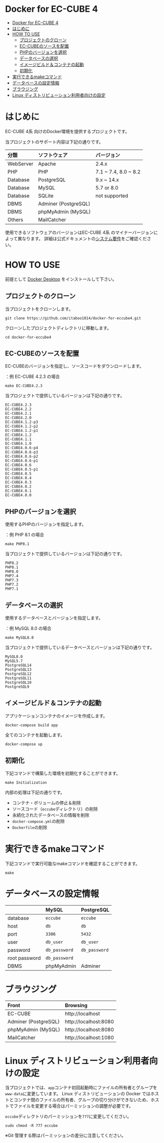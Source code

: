 # Docker for EC-CUBE 4

- [Docker for EC-CUBE 4](#docker-for-ec-cube-4)
- [はじめに](#はじめに)
- [HOW TO USE](#how-to-use)
  - [プロジェクトのクローン](#プロジェクトのクローン)
  - [EC-CUBEのソースを配置](#ec-cubeのソースを配置)
  - [PHPのバージョンを選択](#phpのバージョンを選択)
  - [データベースの選択](#データベースの選択)
  - [イメージビルド＆コンテナの起動](#イメージビルドコンテナの起動)
  - [初期化](#初期化)
- [実行できるmakeコマンド](#実行できるmakeコマンド)
- [データベースの設定情報](#データベースの設定情報)
- [ブラウジング](#ブラウジング)
- [Linux ディストリビューション利用者向けの設定](#linux-ディストリビューション利用者向けの設定)



<a id="introduction"></a>
# はじめに

EC-CUBE 4系 向けのDocker環境を提供するプロジェクトです。

当プロジェクトのサポート内容は下記の通りです。

| 分類       | ソフトウェア           | バージョン                |
|:----------|:---------------------|:------------------------|
| WebServer | Apache               | 2.4.x                   |
| PHP       | PHP                  | 7.1 ~ 7.4, 8.0 ~ 8.2    |
| Database  | PostgreSQL           | 9.x ~ 14.x              |
| Database  | MySQL                | 5.7 or 8.0              |
| Database  | SQLite               | not supported           |
| DBMS      | Adminer (PostgreSQL) |                         |
| DBMS      | phpMyAdmin (MySQL)   |                         |
| Others    | MailCatcher          |                         |

使用できるソフトウェアのバージョンはEC-CUBE 4系 のマイナーバージョンによって異なります。
詳細は公式ドキュメントの[システム要件](https://doc4.ec-cube.net/quickstart/requirement)をご確認ください。



<a id="howtouse"></a>
# HOW TO USE

前提として [Docker Desktop](https://www.docker.com/products/docker-desktop/) をインストールして下さい。


<a id="clone"></a>
## プロジェクトのクローン

当プロジェクトをクローンします。

```
git clone https://github.com/itaboo1014/docker-for-eccube4.git
```

クローンしたプロジェクトディレクトリに移動します。
```
cd docker-for-eccube4
```


<a id="source"></a>
## EC-CUBEのソースを配置

EC-CUBEのバージョンを指定し、ソースコードをダウンロードします。

：例 EC-CUBE 4.2.3 の場合
```
make EC-CUBE4.2.3
```
当プロジェクトで提供しているバージョンは下記の通りです。
```
EC-CUBE4.2.3
EC-CUBE4.2.2
EC-CUBE4.2.1
EC-CUBE4.2.0
EC-CUBE4.1.2-p3
EC-CUBE4.1.2-p2
EC-CUBE4.1.2-p1
EC-CUBE4.1.2
EC-CUBE4.1.1
EC-CUBE4.1.0
EC-CUBE4.0.6-p4
EC-CUBE4.0.6-p3
EC-CUBE4.0.6-p2
EC-CUBE4.0.6-p1
EC-CUBE4.0.6
EC-CUBE4.0.5-p1
EC-CUBE4.0.5
EC-CUBE4.0.4
EC-CUBE4.0.3
EC-CUBE4.0.2
EC-CUBE4.0.1
EC-CUBE4.0.0
```


<a id="php"></a>
## PHPのバージョンを選択

使用するPHPのバージョンを指定します。

：例 PHP 8.1 の場合
```
make PHP8.1
```
当プロジェクトで提供しているバージョンは下記の通りです。
```
PHP8.2
PHP8.1
PHP8.0
PHP7.4
PHP7.3
PHP7.2
PHP7.1
```


<a id="db"></a>
## データベースの選択

使用するデータベースとバージョンを指定します。

：例 MySQL 8.0 の場合
```
make MySQL8.0
```
当プロジェクトで提供しているデータベースとバージョンは下記の通りです。
```
MySQL8.0
MySQL5.7
PostgreSQL14
PostgreSQL13
PostgreSQL12
PostgreSQL11
PostgreSQL10
PostgreSQL9
```


<a id="build"></a>
## イメージビルド＆コンテナの起動
アプリケーションコンテナのイメージを作成します。
```
docker-compose build app
```
全てのコンテナを起動します。
```
docker-compose up
```


<a id="init"></a>
## 初期化

下記コマンドで構築した環境を初期化することができます。
```
make Initialization
```
内部の処理は下記の通りです。
- コンテナ・ボリュームの停止＆削除
- ソースコード（`eccube`ディレクトリ）の削除
- 永続化されたデータベースの情報を削除
- `docker-compose.yml`の削除
- `Dockerfile`の削除



<a id="make"></a>
# 実行できるmakeコマンド

下記コマンドで実行可能なmakeコマンドを確認することができます。
```
make
```



<a id="db_info"></a>
# データベースの設定情報

|               | MySQL         | PostgreSQL    |
|:--------------|:--------------|:--------------|
| database      | `eccube`      | `eccube`      |
| host          | `db`          | `db`          |
| port          | `3306`        | `5432`        |
| user          | `db_user`     | `db_user`     |
| password      | `db_password` | `db_password` |
| root password | `db_password` |               |
| DBMS          | phpMyAdmin    | Adminer       |



<a id="browse"></a>
# ブラウジング

| Front                   | Browsing              |
|:------------------------|:----------------------|
| EC-CUBE                 | http://localhost      |
| Adminer (PostgreSQL)    | http://localhost:8080 |
| phpMyAdmin (MySQL)      | http://localhost:8080 |
| MailCatcher             | http://localhost:1080 |


<a id="other"></a>
# Linux ディストリビューション利用者向けの設定

当プロジェクトでは、`app`コンテナ初回起動時にファイルの所有者とグループを`www-data`に変更しています。
Linux ディストリビューションの Docker ではホストとコンテナ間のファイルの所有者、グループの切り分けができないため、ホストでファイルを変更する場合はパーミッションの調整が必要です。

`eccube`ディレクトリのパーミッションを`777`に変更してください。

```
sudo chmod -R 777 eccube
```

※Git 管理する際はパーミッションの差分に注意してください。
